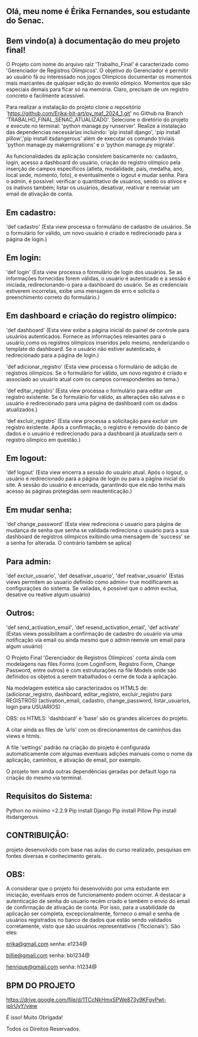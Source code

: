 ## Olá, meu nome é Érika Fernandes, sou estudante do Senac.

## Bem vindo(a) à documentação do meu projeto final!

O Projeto com nome do arquivo raiz 'Trabalho_Final' é caracterizado como 'Gerenciador de Registros Olímpicos'. 
O objetivo do Gerenciador é permitir ao usuário fã ou interessado nos jogos Olímpicos documentar os momentos mais 
marcantes de qualquer edição do evento olímpico. Momentos que são especiais demais para ficar só na memória. Claro, 
precisam de um registro concreto e facilmente acessível.

Para realizar a instalação do projeto clone o repositório 'https://github.com/Erika-bit-art/py_maf_2024_1.git' 
no Github na Branch 'TRABALHO_FINAL_SENAC_ATUALIZADO'. Selecione o diretório do projeto e execute no terminal:
'python manage.py runserver'. Realize a instalação das dependencias necessárias incluindo: 'pip install django', 
'pip install pillow','pip install itsdangerous' além de executar os comando triviais 'python manage.py makemigrations' 
e o 'python manage.py migrate'.

As funcionalidades da aplicação consistem basicamente no: cadastro, login, acesso a dashboard do usuário, criação do 
registro olímpico pela inserção de campos específicos (atleta, modalidade, país, medalha, ano, local sede, momento, foto),
e eventualmente o logout e mudar senha. Para o admin, é possível: verificar o quantitativo de usuários, sendo os ativos
e os inativos também; listar os usuários, desativar, reativar e reenviar um email de ativação de conta. 

## Em cadastro: 
'def cadastro' 
(Esta view processa o formulário de cadastro de usuários. 
Se o formulário for válido, um novo usuário é criado e redirecionado para a página de login.)

## Em login: 
'def login'
(Esta view processa o formulário de login dos usuários. Se as informações fornecidas forem válidas, o usuário é
autenticado e a sessão é iniciada, redirecionando-o para a dashboard do usuário. Se as credenciais estiverem incorretas, 
exibe uma mensagem de erro e solicita o preenchimento correto do formulário.)

## Em dashboard e criação do registro olímpico:

'def dashboard'
(Esta view exibe a página inicial do painel de controle para usuários autenticados. Fornece as informações 
relevantes para o usuário,como os registros olímpicos inseridos pelo mesmo, renderizando o template do dashboard. 
Se o usuário não estiver autenticado, é redirecionado para a página de login.)

'def adicionar_registro'
(Esta view processa o formulário de adição de registros olímpicos. Se o formulário for válido, 
um novo registro é criado e associado ao usuário atual com os campos correspondentes ao tema.)

'def editar_registro'
(Esta view processa o formulário para editar um registro existente. Se o formulário for válido, as alterações são salvas 
e o usuário é redirecionado para uma página de dashboard com os dados atualizados.)

'def excluir_registro'
(Esta view processa a solicitação para excluir um registro existente. Após a confirmação, o registro é removido do banco 
de dados e o usuário é redirecionado para a dashboard já atualizada sem o registro olímpico em questão.)

## Em logout:

'def logout'
(Esta view encerra a sessão do usuário atual. Após o logout, o usuário é redirecionado para a página de login ou para a 
página inicial do site. A sessão do usuário é encerrada, garantindo que ele não tenha mais acesso às páginas 
protegidas sem reautenticação.)

## Em mudar senha:
'def change_password'
(Esta view redireciona o usuario para página de mudança de senha que senha se validada redireciona o usuário para a sua
dashboard de registros olímpicos exibindo uma mensagem de 'success' se a senha for alterada. O contrário também se aplica)

## Para admin:
'def excluir_usuario', 'def desativar_usuario', 'def reativar_usuario'
(Estas views permitem ao usuario definido como admin= true modificarem as configurações do sistema. Se valiadas, é possível
que o admin exclua, desative ou reative algum usuário)

## Outros:
'def send_activation_email', 'def resend_activation_email', 'def activate'
(Estas views possibilitam a confirmação de cadastro do usuário via uma notificação via email ou ainda mesmo que o admin
reenvie um email para algum usuário)

O Projeto Final 'Gerenciador de Registros Olímpicos' conta ainda com modelagens nas files Forms (com LoginForm, Registro
Form, Change Password, entre outros) e com estruturações na file Models onde são definidos os objetos a serem trabalhados
o cerne de toda a aplicação.

Na modelagem estética são caracterizados os HTMLS de:
(adicionar_registro, dashboard, editar_registro, excluir_registro para REGISTROS)
(activation_email, cadastro, change_password, listar_usuarios, login para USUARIOS)

OBS: os HTMLS: 'dashboard' e 'base' são os grandes alicerces do projeto.

A citar ainda as files de 'urls' com os direcionamentos de caminhos das views e htmls.

A file 'settings' padrão na criação do projeto é configurada automaticamente com algumas eventuais adições manuais como
o nome da aplicação, caminhos, e ativação de email, por exemplo.

O projeto tem ainda outras dependências geradas por default logo na criação do mesmo via terminal.

## Requisitos do Sistema:

Python no mínimo =2.2.9
Pip install Django
Pip install Pillow
Pip install itsdangerous

## CONTRIBUIÇÃO: 
projeto desenvolvido com base nas aulas do curso realizado, pesquisas em fontes diversas e conhecimento gerais.

## OBS: 
A considerar que o projeto foi desenvolvido por uma estudante em iniciação, eventuais erros de funcionamento podem ocorrer. 
A destacar a autenticação de senha do usuario recém criado e também o envio do email de confirmação de ativação de conta.
Por isso, para a usabilidade da aplicação ser completa, excepcionalmente, forneco o email e senha de usuários registrados 
no banco de dados que estão sendo validados corretamente, visto que são usuários representativos ('ficcionais'). 
São eles:

erika@gmail.com
senha: e1234@

billie@gmail.com
senha: bb1234@ 

henrique@gmail.com
senha: h1234@

## BPM DO PROJETO
https://drive.google.com/file/d/1TCcNkHmxSPWe873y9KFgyPwt-ipIrUyY/view

É isso! Muito Obrigada!

Todos os Direitos Reservados.







